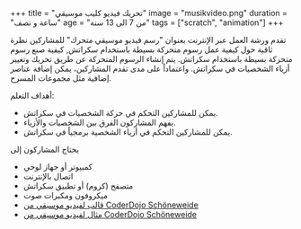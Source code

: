 +++
title = "تحريك فيديو كليب موسيقي"
image = "musikvideo.png"
duration = "ساعة و نصف"
age = "من 7 الى 13 سنة"
tags = ["scratch", "animation"]
+++

تقدم ورشة العمل عبر الإنترنت بعنوان "رسم فيديو موسيقي متحرك" للمشاركين نظرة ثاقبة حول كيفية عمل رسوم متحركة بسيطة باستخدام سكراتش, 
كيفية صنع رسوم متحركة بسيطة باستخدام سكراتش. 
يتم إنشاء الرسوم المتحركة عن طريق تحريك وتغيير أزياء الشخصيات في سكراتش. 
واعتماداً على مدى تقدم المشاركين، يمكن إضافة عناصر إضافية مثل مجموعات المسرح.

أهداف التعلم:
* يمكن للمشاركين التحكم في حركة الشخصيات في سكراتش.
* يفهم المشاركون الفرق بين الشخصيات والأزياء.
* يمكن للمشاركين التحكم في أزياء الشخصية برمجياً في سكراتش.

يحتاج المشاركون إلى
* كمبيوتر أو جهاز لوحي
* اتصال بالإنترنت
* متصفح (كروم) أو تطبيق سكراتش
* ميكروفون ومكبرات صوت
* [قالب لفيديو موسيقي من CoderDojo Schöneweide](https://scratch.mit.edu/projects/455688484/)
* [مثال لفيديو موسيقي من CoderDojo Schöneweide](https://scratch.mit.edu/projects/108609859/)